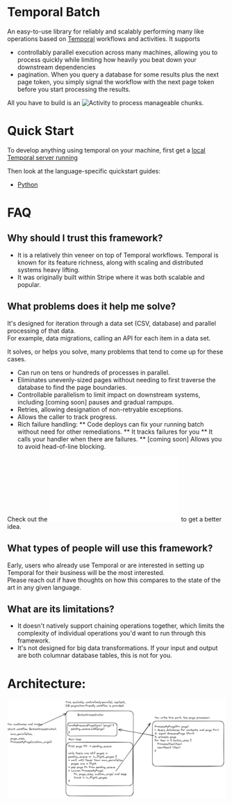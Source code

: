 # Temporal Batch

An easy-to-use library for reliably and scalably performing many like operations based on [Temporal](https://temporal.io) workflows and activities.
It supports
* controllably parallel execution across many machines, allowing you to process quickly while limiting how heavily you 
  beat down your downstream dependencies
* pagination.  When you query a database for some results plus the next page token, you
  simply signal the workflow with the next page token before you start processing the results.


All you have to build is an ![Activity](https://docs.temporal.io/activities) to process manageable chunks.

# Quick Start

To develop anything using temporal on your machine, first get a [local Temporal server running](https://docs.temporal.io/application-development/foundations#run-a-development-cluster)

Then look at the language-specific quickstart guides:

* [Python](./python/README.md)

# FAQ
## Why should I trust this framework?
* It is a relatively thin veneer on top of Temporal workflows.  Temporal is known for its feature richness, along with scaling and distributed systems heavy lifting.
* It was originally built within Stripe where it was both scalable and popular.

## What problems does it help me solve?
It's designed for iteration through a data set (CSV, database) and parallel processing of that data.  
For example, data migrations, calling an API for each item in a data set.

It solves, or helps you solve, many problems that tend to come up for these cases.
* Can run on tens or hundreds of processes in parallel.
* Eliminates unevenly-sized pages without needing to first traverse the database to find the page boundaries.
* Controllable parallelism to limit impact on downstream systems, including [coming soon] pauses and gradual rampups.
* Retries, allowing designation of non-retryable exceptions.
* Allows the caller to track progress.
* Rich failure handling:
** Code deploys can fix your running batch without need for other remediations.
** It tracks failures for you
** It calls your handler when there are failures.
** [coming soon] Allows you to avoid head-of-line blocking.

Check out the ![samples](./python/samples/README.md) to get a better idea.

## What types of people will use this framework?
Early, users who already use Temporal or are interested in setting up Temporal for their business will be the most interested.  
Please reach out if have thoughts on how this compares to the state of the art in any given language.

## What are its limitations?
* It doesn't natively support chaining operations together, which limits the complexity of individual operations you'd want to run through this framework.
* It's not designed for big data transformations.  If your input and output are both columnar database tables, this is not for you.

# Architecture:
![Alt text](architecture_diagram.png "Architecture Diagram") 




